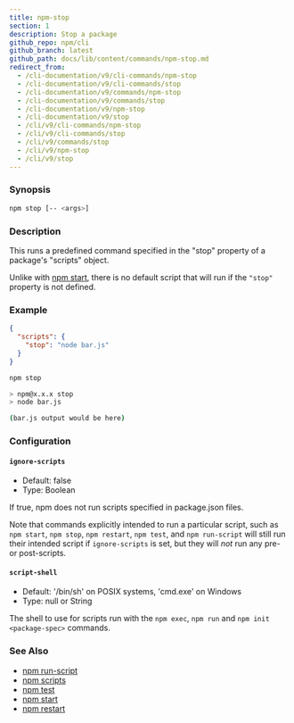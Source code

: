 ```yaml
---
title: npm-stop
section: 1
description: Stop a package
github_repo: npm/cli
github_branch: latest
github_path: docs/lib/content/commands/npm-stop.md
redirect_from:
  - /cli-documentation/v9/cli-commands/npm-stop
  - /cli-documentation/v9/cli-commands/stop
  - /cli-documentation/v9/commands/npm-stop
  - /cli-documentation/v9/commands/stop
  - /cli-documentation/v9/npm-stop
  - /cli-documentation/v9/stop
  - /cli/v9/cli-commands/npm-stop
  - /cli/v9/cli-commands/stop
  - /cli/v9/commands/stop
  - /cli/v9/npm-stop
  - /cli/v9/stop
---
```


### Synopsis

```bash
npm stop [-- <args>]
```

### Description

This runs a predefined command specified in the "stop" property of a
package's "scripts" object.

Unlike with [npm start](/cli/v9/commands/npm-start), there is no default script
that will run if the `"stop"` property is not defined.

### Example

```json
{
  "scripts": {
    "stop": "node bar.js"
  }
}
```

```bash
npm stop

> npm@x.x.x stop
> node bar.js

(bar.js output would be here)

```

### Configuration

#### `ignore-scripts`

* Default: false
* Type: Boolean

If true, npm does not run scripts specified in package.json files.

Note that commands explicitly intended to run a particular script, such as
`npm start`, `npm stop`, `npm restart`, `npm test`, and `npm run-script`
will still run their intended script if `ignore-scripts` is set, but they
will *not* run any pre- or post-scripts.

#### `script-shell`

* Default: '/bin/sh' on POSIX systems, 'cmd.exe' on Windows
* Type: null or String

The shell to use for scripts run with the `npm exec`, `npm run` and `npm
init <package-spec>` commands.

### See Also

* [npm run-script](/cli/v9/commands/npm-run-script)
* [npm scripts](/cli/v9/using-npm/scripts)
* [npm test](/cli/v9/commands/npm-test)
* [npm start](/cli/v9/commands/npm-start)
* [npm restart](/cli/v9/commands/npm-restart)
